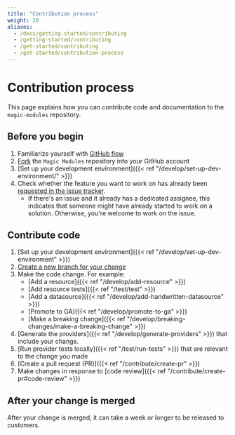 ```yaml
---
title: "Contribution process"
weight: 20
aliases:
  - /docs/getting-started/contributing
  - /getting-started/contributing
  - /get-started/contributing
  - /get-started/contribution-process
---
```


# Contribution process

This page explains how you can contribute code and documentation to the	`magic-modules` repository.

## Before you begin

1. Familiarize yourself with [GitHub flow](https://docs.github.com/en/get-started/quickstart/github-flow)
1. [Fork](https://docs.github.com/en/get-started/quickstart/fork-a-repo) the `Magic Modules` repository into your GitHub account
1. [Set up your development environment]({{< ref "/develop/set-up-dev-environment/" >}})
1. Check whether the feature you want to work on has already been [requested in the issue tracker](https://github.com/hashicorp/terraform-provider-google/issues).
   - If there's an issue and it already has a dedicated assignee, this indicates that someone might have already started to work on a solution. Otherwise, you're welcome to work on the issue.

## Contribute code

1. [Set up your development environment]({{< ref "/develop/set-up-dev-environment" >}})
1. [Create a new branch for your change](https://docs.github.com/en/get-started/quickstart/github-flow#create-a-branch)
1. Make the code change. For example:
   + [Add a resource]({{< ref "/develop/add-resource" >}})
   + [Add resource tests]({{< ref "/test/test" >}})
   + [Add a datasource]({{< ref "/develop/add-handwritten-datasource" >}})
   + [Promote to GA]({{< ref "/develop/promote-to-ga" >}})
   + [Make a breaking change]({{< ref "/develop/breaking-changes/make-a-breaking-change" >}})
1. [Generate the providers]({{< ref "/develop/generate-providers" >}}) that include your change.
1. [Run provider tests locally]({{< ref "/test/run-tests" >}}) that are relevant to the change you made
1. [Create a pull request (PR)]({{< ref "/contribute/create-pr" >}})
1. Make changes in response to [code review]({{< ref "/contribute/create-pr#code-review" >}})

## After your change is merged

After your change is merged, it can take a week or longer to be released to customers.
